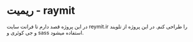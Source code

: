 # ریمیت - raymit

در این پروژه قصد دارم تا فرانت سایت reymit.ir را طراحی کنم. در این پروژه از تلویند و جی کوئری و sass استفاده میشود.
